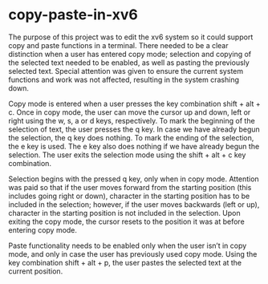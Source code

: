 # copy-paste-in-xv6

The purpose of this project was to edit the xv6 system so it could support copy and paste functions in a terminal. There needed to be a clear distinction when a user has entered copy mode; selection and copying of the selected text needed to be enabled, as well as pasting the previously selected text. Special attention was given to ensure the current system functions and work was not affected, resulting in the system crashing down. 

Copy mode is entered when a user presses the key combination shift + alt + c. Once in copy mode, the user can move the cursor up and down, left or right using the w, s, a or d keys, respectively. To mark the beginning of the selection of text, the user presses the q key. In case we have already begun the selection, the q key does nothing. To mark the ending of the selection, the e key is used. The e key also does nothing if we have already begun the selection. The user exits the selection mode using the shift + alt + c key combination. 

Selection begins with the pressed q key, only when in copy mode. Attention was paid so that if the user moves forward from the starting position (this includes going right or down), character in the starting position has to be included in the selection; however, if the user moves backwards (left or up), character in the starting position is not included in the selection. Upon exiting the copy mode, the cursor resets to the position it was at before entering copy mode.

Paste functionality needs to be enabled only when the user isn’t in copy mode, and only in case the user has previously used copy mode. Using the key combination shift + alt + p, the user pastes the selected text at the current position. 

